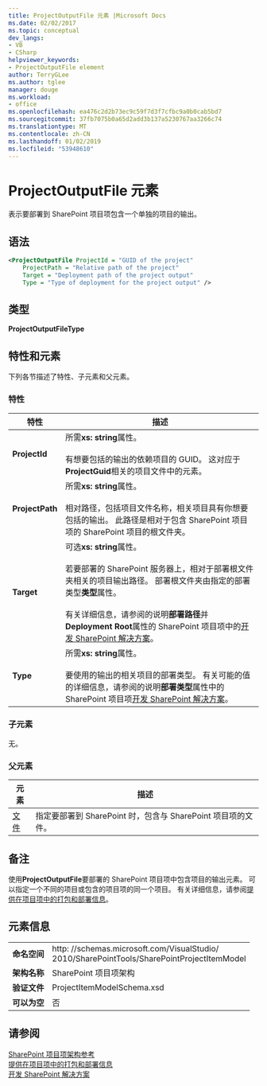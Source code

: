 ```yaml
---
title: ProjectOutputFile 元素 |Microsoft Docs
ms.date: 02/02/2017
ms.topic: conceptual
dev_langs:
- VB
- CSharp
helpviewer_keywords:
- ProjectOutputFile element
author: TerryGLee
ms.author: tglee
manager: douge
ms.workload:
- office
ms.openlocfilehash: ea476c2d2b73ec9c59f7d3f7cfbc9a0b0cab5bd7
ms.sourcegitcommit: 37fb7075b0a65d2add3b137a5230767aa3266c74
ms.translationtype: MT
ms.contentlocale: zh-CN
ms.lasthandoff: 01/02/2019
ms.locfileid: "53948610"
---
```

# <a name="projectoutputfile-element"></a>ProjectOutputFile 元素
  表示要部署到 SharePoint 项目项包含一个单独的项目的输出。  
  
## <a name="syntax"></a>语法  
  
```xml  
<ProjectOutputFile ProjectId = "GUID of the project"  
    ProjectPath = "Relative path of the project"  
    Target = "Deployment path of the project output"  
    Type = "Type of deployment for the project output" />  
```  
  
## <a name="type"></a>类型  
 **ProjectOutputFileType**  
  
## <a name="attributes-and-elements"></a>特性和元素
 下列各节描述了特性、子元素和父元素。  
  
### <a name="attributes"></a>特性  
  
|特性|描述|  
|---------------|-----------------|  
|**ProjectId**|所需**xs: string**属性。<br /><br /> 有想要包括的输出的依赖项目的 GUID。 这对应于**ProjectGuid**相关的项目文件中的元素。|  
|**ProjectPath**|所需**xs: string**属性。<br /><br /> 相对路径，包括项目文件名称，相关项目具有你想要包括的输出。 此路径是相对于包含 SharePoint 项目项的 SharePoint 项目的根文件夹。|  
|**Target**|可选**xs: string**属性。<br /><br /> 若要部署的 SharePoint 服务器上，相对于部署根文件夹相关的项目输出路径。 部署根文件夹由指定的部署类型**类型**属性。<br /><br /> 有关详细信息，请参阅的说明**部署路径**并**Deployment Root**属性的 SharePoint 项目项中的[开发 SharePoint 解决方案](../sharepoint/developing-sharepoint-solutions.md)。|  
|**Type**|所需**xs: string**属性。<br /><br /> 要使用的输出的相关项目的部署类型。 有关可能的值的详细信息，请参阅的说明**部署类型**属性中的 SharePoint 项目项[开发 SharePoint 解决方案](../sharepoint/developing-sharepoint-solutions.md)。|  
  
### <a name="child-elements"></a>子元素
 无。  
  
### <a name="parent-elements"></a>父元素
  
|元素|描述|  
|-------------|-----------------|  
|[文件](../sharepoint/files-element.md)|指定要部署到 SharePoint 时，包含与 SharePoint 项目项的文件。|  
  
## <a name="remarks"></a>备注  
 使用**ProjectOutputFile**要部署的 SharePoint 项目项中包含项目的输出元素。 可以指定一个不同的项目或包含的项目项的同一个项目。 有关详细信息，请参阅[提供在项目项中的打包和部署信息](../sharepoint/providing-packaging-and-deployment-information-in-project-items.md)。  
  
## <a name="element-information"></a>元素信息
  
|||  
|-|-|  
|**命名空间**|http<nolink>: //schemas.microsoft.com/VisualStudio/<br>2010/SharePointTools/SharePointProjectItemModel|  
|**架构名称**|SharePoint 项目项架构|  
|**验证文件**|ProjectItemModelSchema.xsd|  
|**可以为空**|否|  
  
## <a name="see-also"></a>请参阅
 [SharePoint 项目项架构参考](../sharepoint/sharepoint-project-item-schema-reference.md)   
 [提供在项目项中的打包和部署信息](../sharepoint/providing-packaging-and-deployment-information-in-project-items.md)   
 [开发 SharePoint 解决方案](../sharepoint/developing-sharepoint-solutions.md)  
